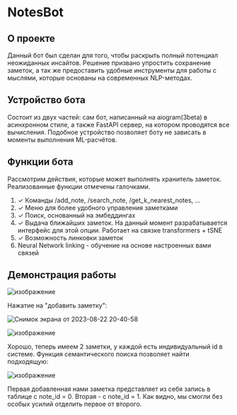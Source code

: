 # NotesBot

## О проекте
Данный бот был сделан для того, чтобы раскрыть полный потенциал неожиданных инсайтов. Решение призвано упростить сохранение заметок, а так же предоставить удобные инструменты для работы с мыслями, которые основаны на современных NLP-методах.


## Устройство бота
Состоит из двух частей: сам бот, написанный на aiogram(3beta) в асинхронном стиле, а также FastAPI сервер, на котором проводятся все вычисления. Подобное устройство позволяет боту не зависать в моменты выполнения ML-расчётов.

## Функции бота
Рассмотрим действия, которые может выполнять хранитель заметок. Реализованные функции отмечены галочками.

1. ✓ Команды /add_note, /search_note, /get_k_nearest_notes, ...
2. ✓ Меню для более удобного управления заметками
3. ✓ Поиск, основанный на эмбеддингах
4. ✓ Выдача ближайших заметок. На данный момент разрабатывается интерфейс для этой опции. Работает на связке transformers + tSNE
5. ✓ Возможность линковки заметок
6. Neural Network linking - обучение на основе настроенных вами связей



## Демонстрация работы

![изображение](https://github.com/3Jlou4eJluk/NotesBot/assets/52838612/6a4d76d6-e35a-49cd-8507-48b14755b6b6)

Нажатие на "добавить заметку":

![Снимок экрана от 2023-08-22 20-40-58](https://github.com/3Jlou4eJluk/NotesBot/assets/52838612/dbfbed80-bcc5-4e95-8a4a-60d6bbc28e47)

![изображение](https://github.com/3Jlou4eJluk/NotesBot/assets/52838612/36d4b25a-39b2-40e8-a23d-2f2853c73c15)

Хорошо, теперь имеем 2 заметки, у каждой есть индивидуальный id в системе. Функция семантического поиска позволяет найти подходящую:

![изображение](https://github.com/3Jlou4eJluk/NotesBot/assets/52838612/f5b0636e-f610-4f6f-940b-97802a8287af)

Первая добавленная нами заметка представляет из себя запись в таблице с note_id = 0. Вторая - с note_id = 1. Как видно, мы смогли без особых усилий отделить первое от второго.





